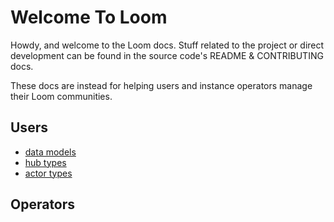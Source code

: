 # Welcome To Loom
Howdy, and welcome to the Loom docs. Stuff related to the project or direct development can be found in the source code's README & CONTRIBUTING docs.

These docs are instead for helping users and instance operators manage their Loom communities.

## Users
* [data models](data_model.md)
* [hub types](hub_types.md)
* [actor types](actor_types.md)
## Operators
